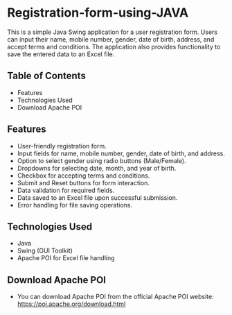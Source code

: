 # Registration-form-using-JAVA
This is a simple Java Swing application for a user registration form. Users can input their name, mobile number, gender, date of birth, address, and accept terms and conditions. The application also provides functionality to save the entered data to an Excel file.

## Table of Contents
- Features
- Technologies Used
- Download Apache POI
## Features
- User-friendly registration form.
- Input fields for name, mobile number, gender, date of birth, and address.
- Option to select gender using radio buttons (Male/Female).
- Dropdowns for selecting date, month, and year of birth.
- Checkbox for accepting terms and conditions.
- Submit and Reset buttons for form interaction.
- Data validation for required fields.
- Data saved to an Excel file upon successful submission.
- Error handling for file saving operations.
## Technologies Used
- Java
- Swing (GUI Toolkit)
- Apache POI for Excel file handling
## Download Apache POI
- You can download Apache POI from the official Apache POI website: https://poi.apache.org/download.html

